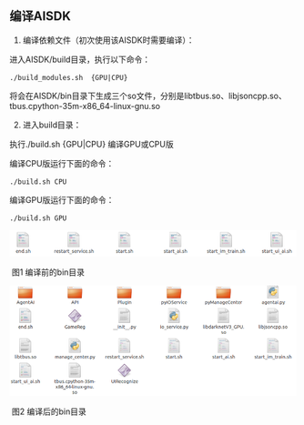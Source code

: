 ## 编译AISDK

1)  编译依赖文件（初次使用该AISDK时需要编译）：

进入AISDK/build目录，执行以下命令：

```
./build_modules.sh  {GPU|CPU}
```

将会在AISDK/bin目录下生成三个so文件，分别是libtbus.so、libjsoncpp.so、tbus.cpython-35m-x86_64-linux-gnu.so

2)  进入build目录：

执行./build.sh {GPU|CPU}  编译GPU或CPU版

编译CPU版运行下面的命令：

```
./build.sh CPU 
```

编译GPU版运行下面的命令：

```
./build.sh GPU 
```

![](../img/2019-06-2611-23-56img.png)

​                                                                               图1 编译前的bin目录

   ![2019-06-27 11-31-04img](../img/2019-06-211-31-04img.png)                                                        

​                                                                              图2 编译后的bin目录

